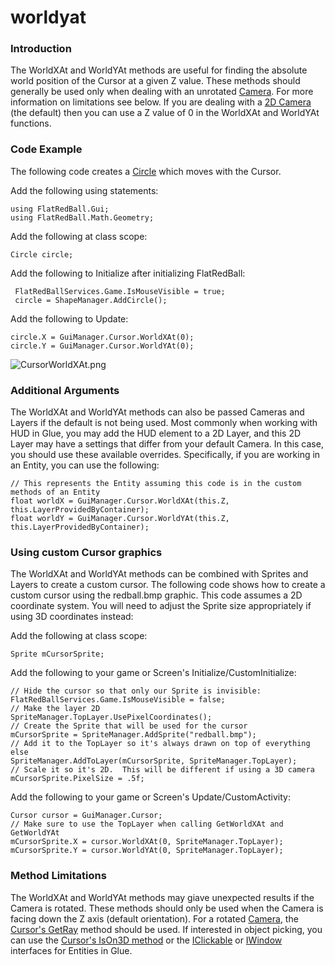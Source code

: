 # worldyat

### Introduction

The WorldXAt and WorldYAt methods are useful for finding the absolute world position of the Cursor at a given Z value. These methods should generally be used only when dealing with an unrotated [Camera](../../../../../frb/docs/index.php). For more information on limitations see below. If you are dealing with a [2D Camera](../../../../../frb/docs/index.php) (the default) then you can use a Z value of 0 in the WorldXAt and WorldYAt functions.

### Code Example

The following code creates a [Circle](../../../../../frb/docs/index.php) which moves with the Cursor.

Add the following using statements:

```
using FlatRedBall.Gui;
using FlatRedBall.Math.Geometry;
```

Add the following at class scope:

```
Circle circle;
```

Add the following to Initialize after initializing FlatRedBall:

```
 FlatRedBallServices.Game.IsMouseVisible = true;
 circle = ShapeManager.AddCircle();
```

Add the following to Update:

```
circle.X = GuiManager.Cursor.WorldXAt(0);
circle.Y = GuiManager.Cursor.WorldYAt(0);
```

![CursorWorldXAt.png](../../../../../media/migrated\_media-CursorWorldXAt.png)

### Additional Arguments

The WorldXAt and WorldYAt methods can also be passed Cameras and Layers if the default is not being used. Most commonly when working with HUD in Glue, you may add the HUD element to a 2D Layer, and this 2D Layer may have a settings that differ from your default Camera. In this case, you should use these available overrides. Specifically, if you are working in an Entity, you can use the following:

```
// This represents the Entity assuming this code is in the custom methods of an Entity
float worldX = GuiManager.Cursor.WorldXAt(this.Z, this.LayerProvidedByContainer);
float worldY = GuiManager.Cursor.WorldYAt(this.Z, this.LayerProvidedByContainer);
```

### Using custom Cursor graphics

The WorldXAt and WorldYAt methods can be combined with Sprites and Layers to create a custom cursor. The following code shows how to create a custom cursor using the redball.bmp graphic. This code assumes a 2D coordinate system. You will need to adjust the Sprite size appropriately if using 3D coordinates instead:

Add the following at class scope:

```
Sprite mCursorSprite;
```

Add the following to your game or Screen's Initialize/CustomInitialize:

```
// Hide the cursor so that only our Sprite is invisible:
FlatRedBallServices.Game.IsMouseVisible = false;
// Make the layer 2D
SpriteManager.TopLayer.UsePixelCoordinates();
// Create the Sprite that will be used for the cursor
mCursorSprite = SpriteManager.AddSprite("redball.bmp");
// Add it to the TopLayer so it's always drawn on top of everything else
SpriteManager.AddToLayer(mCursorSprite, SpriteManager.TopLayer);
// Scale it so it's 2D.  This will be different if using a 3D camera
mCursorSprite.PixelSize = .5f;
```

Add the following to your game or Screen's Update/CustomActivity:

```
Cursor cursor = GuiManager.Cursor;
// Make sure to use the TopLayer when calling GetWorldXAt and GetWorldYAt
mCursorSprite.X = cursor.WorldXAt(0, SpriteManager.TopLayer);
mCursorSprite.Y = cursor.WorldYAt(0, SpriteManager.TopLayer);
```

### Method Limitations

The WorldXAt and WorldYAt methods may giave unexpected results if the Camera is rotated. These methods should only be used when the Camera is facing down the Z axis (default orientation). For a rotated [Camera](../../../../../frb/docs/index.php), the [Cursor's GetRay](../../../../../frb/docs/index.php) method should be used. If interested in object picking, you can use the [Cursor's IsOn3D method](../../../../../frb/docs/index.php) or the [IClickable](../../../../../frb/docs/index.php) or [IWindow](../../../../../frb/docs/index.php) interfaces for Entities in Glue.
